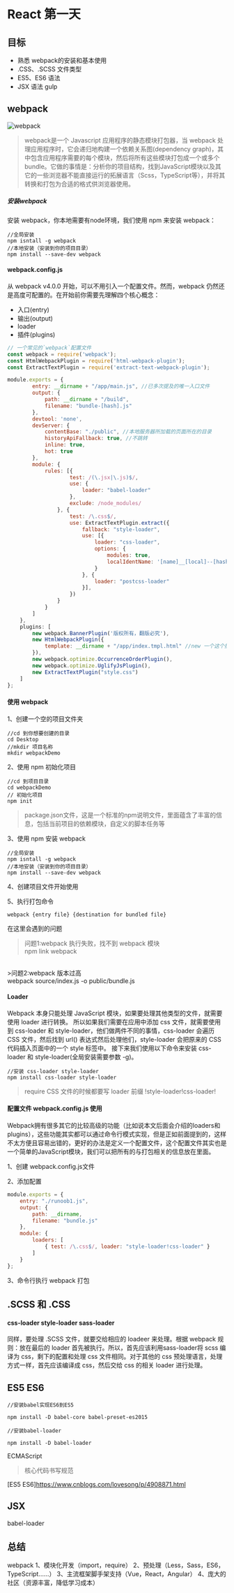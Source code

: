 # React 第一天

## 目标
* 熟悉 webpack的安装和基本使用
* .CSS、.SCSS 文件类型
* ES5、ES6 语法
* JSX 语法
gulp
## webpack
![webpack](http://www.runoob.com/wp-content/uploads/2017/01/what-is-webpack.png)

>webpack是一个 Javascript 应用程序的静态模块打包器，当 webpack 处理应用程序时，它会递归地构建一个依赖关系图(dependency graph)，其中包含应用程序需要的每个模块，然后将所有这些模块打包成一个或多个 bundle。它做的事情是：分析你的项目结构，找到JavaScript模块以及其它的一些浏览器不能直接运行的拓展语言（Scss，TypeScript等），并将其转换和打包为合适的格式供浏览器使用。

##### 安装webpack
安装 webpack，你本地需要有node环境，我们使用 npm 来安装 webpack：

```
//全局安装
npm isntall -g webpack
//本地安装（安装到你的项目目录）
npm install --save-dev webpack
```

#### webpack.config.js

从 webpack v4.0.0 开始，可以不用引入一个配置文件。然而，webpack 仍然还是高度可配置的。在开始前你需要先理解四个核心概念：

* 入口(entry)
* 输出(output)
* loader
* 插件(plugins)



```JavaScript
// 一个常见的`webpack`配置文件
const webpack = require('webpack');
const HtmlWebpackPlugin = require('html-webpack-plugin');
const ExtractTextPlugin = require('extract-text-webpack-plugin');

module.exports = {
        entry: __dirname + "/app/main.js", //已多次提及的唯一入口文件
        output: {
            path: __dirname + "/build",
            filename: "bundle-[hash].js"
        },
        devtool: 'none',
        devServer: {
            contentBase: "./public", //本地服务器所加载的页面所在的目录
            historyApiFallback: true, //不跳转
            inline: true,
            hot: true
        },
        module: {
            rules: [{
                    test: /(\.jsx|\.js)$/,
                    use: {
                        loader: "babel-loader"
                    },
                    exclude: /node_modules/
                }, {
                    test: /\.css$/,
                    use: ExtractTextPlugin.extract({
                        fallback: "style-loader",
                        use: [{
                            loader: "css-loader",
                            options: {
                                modules: true,
                                localIdentName: '[name]__[local]--[hash:base64:5]'
                            }
                        }, {
                            loader: "postcss-loader"
                        }],
                    })
                }
            }
        ]
    },
    plugins: [
        new webpack.BannerPlugin('版权所有，翻版必究'),
        new HtmlWebpackPlugin({
            template: __dirname + "/app/index.tmpl.html" //new 一个这个插件的实例，并传入相关的参数
        }),
        new webpack.optimize.OccurrenceOrderPlugin(),
        new webpack.optimize.UglifyJsPlugin(),
        new ExtractTextPlugin("style.css")
    ]
};
```

#### 使用 webpack
1、创建一个空的项目文件夹

```
//cd 到你想要创建的目录
cd Desktop
//mkdir 项目名称
mkdir webpackDemo
```
2、使用 npm 初始化项目

```
//cd 到项目目录
cd webpackDemo
// 初始化项目
npm init
```
>package.json文件，这是一个标准的npm说明文件，里面蕴含了丰富的信息，包括当前项目的依赖模块，自定义的脚本任务等

3、使用 npm 安装 webpack
```
//全局安装
npm isntall -g webpack
//本地安装（安装到你的项目目录）
npm install --save-dev webpack
```
4、创建项目文件开始使用

5、执行打包命令
```
webpack {entry file} {destination for bundled file}
```
在这里会遇到的问题

>问题1:webpack 执行失败，找不到 webpack 模块</br>
npm link webpack

</br>
>问题2:webpack 版本过高</br>
webpack source/index.js -o  public/bundle.js

#### Loader
Webpack 本身只能处理 JavaScript 模块，如果要处理其他类型的文件，就需要使用 loader 进行转换。
所以如果我们需要在应用中添加 css 文件，就需要使用到 css-loader 和 style-loader，他们做两件不同的事情，css-loader 会遍历 CSS 文件，然后找到 url() 表达式然后处理他们，style-loader 会把原来的 CSS 代码插入页面中的一个 style 标签中。
接下来我们使用以下命令来安装 css-loader 和 style-loader(全局安装需要参数 -g)。

```
//安装 css-loader style-loader
npm install css-loader style-loader
```

>require CSS 文件的时候都要写 loader 前缀 !style-loader!css-loader!

#### 配置文件 webpack.config.js 使用

Webpack拥有很多其它的比较高级的功能（比如说本文后面会介绍的loaders和plugins），这些功能其实都可以通过命令行模式实现，但是正如前面提到的，这样不太方便且容易出错的，更好的办法是定义一个配置文件，这个配置文件其实也是一个简单的JavaScript模块，我们可以把所有的与打包相关的信息放在里面。

1、创建 webpack.config.js文件

2、添加配置

```JavaScript
module.exports = {
    entry: "./runoob1.js",
    output: {
        path: __dirname,
        filename: "bundle.js"
    },
    module: {
        loaders: [
            { test: /\.css$/, loader: "style-loader!css-loader" }
        ]
    }
};

```

3、命令行执行 webpack 打包

## .SCSS 和 .CSS

#### css-loader style-loader sass-loader

同样，要处理 .SCSS 文件，就要交给相应的 loadeer 来处理。根据 webpack 规则：放在最后的 loader 首先被执行。所以，首先应该利用sass-loader将 scss 编译为 css，剩下的配置和处理 css 文件相同。对于其他的 css 预处理语言，处理方式一样，首先应该编译成 css，然后交给 css 的相关 loader 进行处理。

## ES5 ES6
```
//安装babel实现ES6到ES5

npm install -D babel-core babel-preset-es2015
```

```
//安装babel-loader

npm install -D babel-loader
```
ECMAScript
>核心代码书写规范

[ES5 ES6]<https://www.cnblogs.com/lovesong/p/4908871.html>


## JSX
babel-loader

## 总结
webpack
1、模块化开发（import，require）
2、预处理（Less，Sass，ES6，TypeScript……）
3、主流框架脚手架支持（Vue，React，Angular）
4、庞大的社区（资源丰富，降低学习成本）
